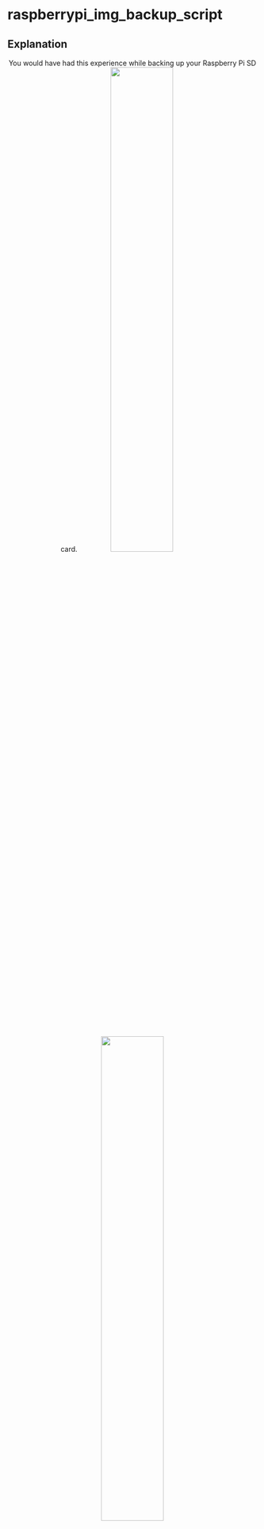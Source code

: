 # raspberrypi_img_backup_script

## Explanation

<p align="center">
You would have had this experience while backing up your Raspberry Pi SD card.

<img src="https://user-images.githubusercontent.com/36920367/44411694-1925e900-a5a2-11e8-8f95-12c26387896f.PNG" width="50%">
<img src="https://user-images.githubusercontent.com/36920367/44411747-335fc700-a5a2-11e8-8d7a-93c4561cb746.PNG" width="50%">
<img src="https://user-images.githubusercontent.com/36920367/44411751-35298a80-a5a2-11e8-9489-a085735a6f7a.PNG" width="50%">
</p>

## Getting Started
* ** OS : ubuntu or debian .. (etc) **
* ** Prerequisites Program : nothing.. **

## HOW TO USE


## Authors
* **Yonghoon Jung** - *University : Sunkyul Univ* -
* **Seungwon Lee** - *University : Korea Univ* -

## reference
* ** https://raspberrypi.stackexchange.com/questions/499/how-can-i-resize-my-root-partition **
* ** https://github.com/RPi-Distro/raspi-config/blob/master/raspi-config **
